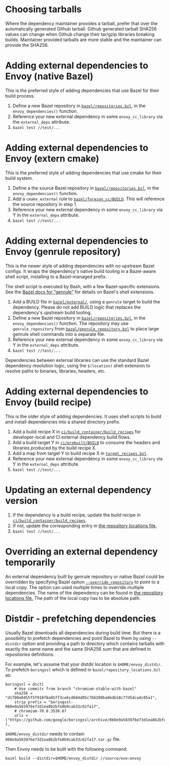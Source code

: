 # Choosing tarballs

Where the dependency maintainer provides a tarball, prefer that over the
automatically generated Github tarball. Github generated tarball SHA256
values can change when Github change their tar/gzip libraries breaking
builds. Maintainer provided tarballs are more stable and the maintainer
can provide the SHA256.

# Adding external dependencies to Envoy (native Bazel)

This is the preferred style of adding dependencies that use Bazel for their
build process.

1. Define a new Bazel repository in [`bazel/repositories.bzl`](repositories.bzl),
   in the `envoy_dependencies()` function.
2. Reference your new external dependency in some `envoy_cc_library` via the
   `external_deps` attribute.
3. `bazel test //test/...`

# Adding external dependencies to Envoy (extern cmake)

This is the preferred style of adding dependencies that use cmake for their build system.

1. Define a the source Bazel repository in [`bazel/repositories.bzl`](repositories.bzl), in the
   `envoy_dependencies()` function.
2. Add a `cmake_external` rule to [`bazel/foreign_cc/BUILD`](bazel/foreign_cc/BUILD). This will
   reference the source repository in step 1.
3. Reference your new external dependency in some `envoy_cc_library` via Y in the
   `external_deps` attribute.
4. `bazel test //test/...`

# Adding external dependencies to Envoy (genrule repository)

This is the newer style of adding dependencies with no upstream Bazel configs.
It wraps the dependency's native build tooling in a Bazel-aware shell script,
installing to a Bazel-managed prefix.

The shell script is executed by Bash, with a few Bazel-specific extensions.
See the [Bazel docs for "genrule"](https://docs.bazel.build/versions/master/be/general.html#genrule)
for details on Bazel's shell extensions.

1. Add a BUILD file in [`bazel/external/`](external/), using a `genrule` target
   to build the dependency. Please do not add BUILD logic that replaces the
   dependency's upstream build tooling.
2. Define a new Bazel repository in [`bazel/repositories.bzl`](repositories.bzl),
   in the `envoy_dependencies()` function. The repository may use `genrule_repository`
   from [`bazel/genrule_repository.bzl`](genrule_repository.bzl) to place large
   genrule shell commands into a separate file.
3. Reference your new external dependency in some `envoy_cc_library` via Y in the
   `external_deps` attribute.
4. `bazel test //test/...`

Dependencies between external libraries can use the standard Bazel dependency
resolution logic, using the `$(location)` shell extension to resolve paths
to binaries, libraries, headers, etc.

# Adding external dependencies to Envoy (build recipe)

This is the older style of adding dependencies. It uses shell scripts to build
and install dependencies into a shared directory prefix.

1. Add a build recipe X in [`ci/build_container/build_recipes`](../ci/build_container/build_recipes)
   for developer-local and CI external dependency build flows.
2. Add a build target Y in [`ci/prebuilt/BUILD`](../ci/prebuilt/BUILD) to consume the headers and
   libraries produced by the build recipe X.
3. Add a map from target Y to build recipe X in [`target_recipes.bzl`](target_recipes.bzl).
4. Reference your new external dependency in some `envoy_cc_library` via Y in the `external_deps`
   attribute.
5. `bazel test //test/...`

# Updating an external dependency version

1. If the dependency is a build recipe, update the build recipe in
[`ci/build_container/build_recipes`](../ci/build_container/build_recipes).
2. If not, update the corresponding entry in
[the repository locations file.](https://github.com/envoyproxy/envoy/blob/master/bazel/repository_locations.bzl)
3. `bazel test //test/...`

# Overriding an external dependency temporarily

An external dependency built by genrule repository or native Bazel could be overridden by
specifying Bazel option
[`--override_repository`](https://docs.bazel.build/versions/master/command-line-reference.html)
to point to a local copy. The option can used multiple times to override multiple dependencies.
The name of the dependency can be found in
[the repository locations file.](https://github.com/envoyproxy/envoy/blob/master/bazel/repository_locations.bzl)
The path of the local copy has to be absolute path.

# Distdir - prefetching dependencies

Usually Bazel downloads all dependencies during build time. But there is a
possibility to prefetch dependencies and point Bazel to them by using `--distdir`
option and providing a path to directory which contains tarballs with exactly
the same name and the same SHA256 sum that are defined in repositories
definitions.

For example, let's assume that your distdir location is `$HOME/envoy_distdir`.
To prefetch `boringssl` which is defined in `bazel/repository_locations.bzl` as:

```
boringssl = dict(
    # Use commits from branch "chromium-stable-with-bazel"
    sha256 = "d1700e0455f5f918f8a85ff3ce6cd684d05c766200ba6bdb18c77d5dcadc05a1",
    strip_prefix = "boringssl-060e9a583976e73d1ea8b2bfe8b9cab33c62fa17",
    # chromium-70.0.3538.67
    urls = ["https://github.com/google/boringssl/archive/060e9a583976e73d1ea8b2bfe8b9cab33c62fa17.tar.gz"],
),
```

`$HOME/envoy_distdir` needs to contain `060e9a583976e73d1ea8b2bfe8b9cab33c62fa17.tar.gz`
file.

Then Envoy needs to be built with the following command:

```
bazel build --distdir=$HOME/envoy_distdir //source/exe:envoy
```
